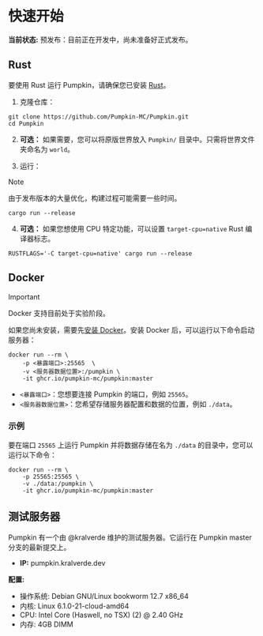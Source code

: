 # 快速开始

**当前状态:**
预发布：目前正在开发中，尚未准备好正式发布。

## Rust

要使用 Rust 运行 Pumpkin，请确保您已安装 [Rust](https://www.rust-lang.org/tools/install)。

1. 克隆仓库：
```shell
git clone https://github.com/Pumpkin-MC/Pumpkin.git
cd Pumpkin
```

2. **可选：** 如果需要，您可以将原版世界放入 `Pumpkin/` 目录中。只需将世界文件夹命名为 `world`。

3. 运行：

> [!NOTE]
> 由于发布版本的大量优化，构建过程可能需要一些时间。

```shell
cargo run --release
```

4. **可选：** 如果您想使用 CPU 特定功能，可以设置 `target-cpu=native` Rust 编译器标志。
```shell
RUSTFLAGS='-C target-cpu=native' cargo run --release
```

## Docker

> [!IMPORTANT]
> Docker 支持目前处于实验阶段。

如果您尚未安装，需要先[安装 Docker](https://docs.docker.com/engine/install/)。安装 Docker 后，可以运行以下命令启动服务器：

```shell
docker run --rm \
    -p <暴露端口>:25565  \
    -v <服务器数据位置>:/pumpkin \
    -it ghcr.io/pumpkin-mc/pumpkin:master
```

- `<暴露端口>`：您想要连接 Pumpkin 的端口，例如 `25565`。
- `<服务器数据位置>`：您希望存储服务器配置和数据的位置，例如 `./data`。

### 示例 

要在端口 `25565` 上运行 Pumpkin 并将数据存储在名为 `./data` 的目录中，您可以运行以下命令：
```shell
docker run --rm \
    -p 25565:25565 \
    -v ./data:/pumpkin \
    -it ghcr.io/pumpkin-mc/pumpkin:master
```

## 测试服务器
Pumpkin 有一个由 @kralverde 维护的测试服务器。它运行在 Pumpkin master 分支的最新提交上。

- **IP:** pumpkin.kralverde.dev

**配置:**
- 操作系统: Debian GNU/Linux bookworm 12.7 x86_64
- 内核: Linux 6.1.0-21-cloud-amd64
- CPU: Intel Core (Haswell, no TSX) (2) @ 2.40 GHz
- 内存: 4GB DIMM 
